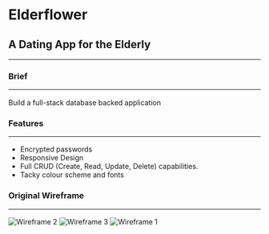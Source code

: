 # Elderflower
## A Dating App for the Elderly 
 <hr /> 

### Brief  <hr /> 
Build a full-stack database backed application

### Features  <hr /> 
* Encrypted passwords
* Responsive Design
* Full CRUD (Create, Read, Update, Delete) capabilities.
* Tacky colour scheme and fonts  

### Original Wireframe  <hr /> 

![Wireframe 2](https://imgur.com/7eWTE5P.png)
![Wireframe 3](https://imgur.com/nDKhF0H.png)
![Wireframe 1](https://imgur.com/CF5A2QD.png)


